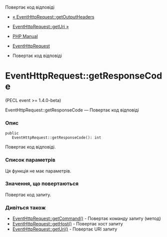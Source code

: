 Повертає код відповіді

-   [« EventHttpRequest::getOutputHeaders](eventhttprequest.getoutputheaders.md)
    
-   [EventHttpRequest::getUri »](eventhttprequest.geturi.md)
    
-   [PHP Manual](index.md)
    
-   [EventHttpRequest](class.eventhttprequest.md)
    
-   Повертає код відповіді
    

# EventHttpRequest::getResponseCode

(PECL event >= 1.4.0-beta)

EventHttpRequest::getResponseCode — Повертає код відповіді

### Опис

```methodsynopsis
public
   EventHttpRequest::getResponseCode(): int
```

Повертає код відповіді.

### Список параметрів

Ця функція не має параметрів.

### Значення, що повертаються

Повертає код запиту.

### Дивіться також

-   [EventHttpRequest::getCommand()](eventhttprequest.getcommand.md) - Повертає команду запиту (метод)
-   [EventHttpRequest::getHost()](eventhttprequest.gethost.md) - Повертає хост запиту
-   [EventHttpRequest::getUri()](eventhttprequest.geturi.md) - Повертає URI запиту